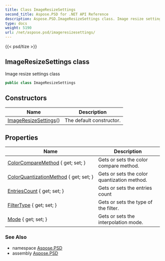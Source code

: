 ```yaml
---
title: Class ImageResizeSettings
second_title: Aspose.PSD for .NET API Reference
description: Aspose.PSD.ImageResizeSettings class. Image resize settings class
type: docs
weight: 5190
url: /net/aspose.psd/imageresizesettings/
---
```

{{< psd/tize >}}
## ImageResizeSettings class

Image resize settings class

```csharp
public class ImageResizeSettings
```

## Constructors

| Name | Description |
| --- | --- |
| [ImageResizeSettings](imageresizesettings/)() | The default constructor. |

## Properties

| Name | Description |
| --- | --- |
| [ColorCompareMethod](../../aspose.psd/imageresizesettings/colorcomparemethod/) { get; set; } | Gets or sets the color compare method. |
| [ColorQuantizationMethod](../../aspose.psd/imageresizesettings/colorquantizationmethod/) { get; set; } | Gets or sets the color quantization method. |
| [EntriesCount](../../aspose.psd/imageresizesettings/entriescount/) { get; set; } | Gets or sets the entries count |
| [FilterType](../../aspose.psd/imageresizesettings/filtertype/) { get; set; } | Gets or sets the type of the filter. |
| [Mode](../../aspose.psd/imageresizesettings/mode/) { get; set; } | Gets or sets the interpolation mode. |

### See Also

* namespace [Aspose.PSD](../../aspose.psd/)
* assembly [Aspose.PSD](../../)


